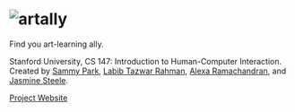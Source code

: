 # ![artally](https://web.stanford.edu/class/cs147/projects/ArtsandCulture/Artally/logo.png)
Find you art-learning ally.

Stanford University, CS 147: Introduction to Human-Computer Interaction.
Created by [Sammy Park](https://github.com/sanminpark), [Labib Tazwar Rahman](https://github.com/labib-tazwar-rahman), [Alexa Ramachandran](https://github.com/lexrama), and [Jasmine Steele](https://github.com/steele22).

[Project Website](https://web.stanford.edu/class/cs147/projects/ArtsandCulture/Artally/medfi_readme.pdf)